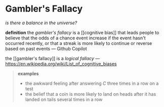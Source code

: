 # Gambler's Fallacy

_is there a balance in the universe?_

**definition** the _gambler's fallacy_ is a [[cognitive bias]] that leads people to believe that the odds of a chance event increase if the event hasn't occurred recently, or that a streak is more likely to continue or reverse based on past events &mdash; Github Copilot

the [[gambler's fallacy]] is a _logical fallacy_ &mdash; <https://en.wikipedia.org/wiki/List_of_cognitive_biases>

> **examples**
>
> - the awkward feeling after answering _C_ three times in a row on a test
> - the belief that a coin is more likely to land on heads after it has landed on tails several times in a row
